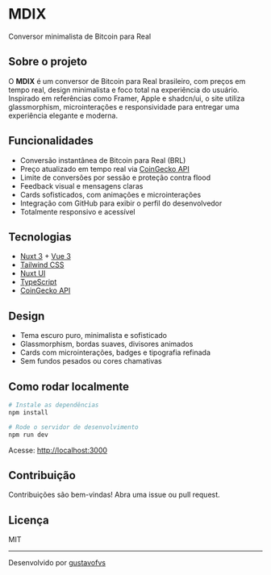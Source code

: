 # MDIX

Conversor minimalista de Bitcoin para Real

## Sobre o projeto

O **MDIX** é um conversor de Bitcoin para Real brasileiro, com preços em tempo real, design minimalista e foco total na experiência do usuário. Inspirado em referências como Framer, Apple e shadcn/ui, o site utiliza glassmorphism, microinterações e responsividade para entregar uma experiência elegante e moderna.

## Funcionalidades
- Conversão instantânea de Bitcoin para Real (BRL)
- Preço atualizado em tempo real via [CoinGecko API](https://www.coingecko.com/pt/api)
- Limite de conversões por sessão e proteção contra flood
- Feedback visual e mensagens claras
- Cards sofisticados, com animações e microinterações
- Integração com GitHub para exibir o perfil do desenvolvedor
- Totalmente responsivo e acessível

## Tecnologias
- [Nuxt 3](https://nuxt.com/) + [Vue 3](https://vuejs.org/)
- [Tailwind CSS](https://tailwindcss.com/)
- [Nuxt UI](https://ui.nuxt.com/)
- [TypeScript](https://www.typescriptlang.org/)
- [CoinGecko API](https://www.coingecko.com/pt/api)

## Design
- Tema escuro puro, minimalista e sofisticado
- Glassmorphism, bordas suaves, divisores animados
- Cards com microinterações, badges e tipografia refinada
- Sem fundos pesados ou cores chamativas

## Como rodar localmente
```bash
# Instale as dependências
npm install

# Rode o servidor de desenvolvimento
npm run dev
```
Acesse: [http://localhost:3000](http://localhost:3000)

## Contribuição
Contribuições são bem-vindas! Abra uma issue ou pull request.

## Licença
MIT

---

Desenvolvido por [gustavofvs](https://github.com/gustavofvs/mdix)
